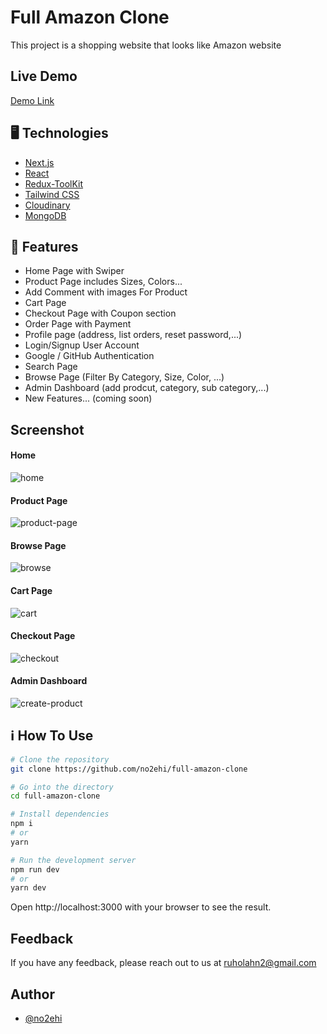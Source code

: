 
# Full Amazon Clone

This project is a shopping website that looks like Amazon website


## Live Demo

[Demo Link](https://full-amazon-clone.vercel.app/)


## 🖥️ Technologies

 - [Next.js]()
 - [React]()
 - [Redux-ToolKit]()
 - [Tailwind CSS]()
 - [Cloudinary]()
 - [MongoDB]()
 


## 🚀 Features

- Home Page with Swiper
- Product Page includes Sizes, Colors...
- Add Comment with images For Product
- Cart Page
- Checkout Page with Coupon section
- Order Page with Payment
- Profile page (address, list orders, reset password,...)
- Login/Signup User Account
- Google / GitHub Authentication
- Search Page
- Browse Page (Filter By Category, Size, Color, ...)
- Admin Dashboard (add prodcut, category, sub category,...)
- New Features... (coming soon)
 

## Screenshot
#### Home
![home](https://user-images.githubusercontent.com/35344951/236690271-6a352b0a-07c1-4c51-a62c-e3226065e4ec.jpg)
#### Product Page
![product-page](https://user-images.githubusercontent.com/35344951/236690275-031bb578-7bed-44a3-965f-7f48eb7707a5.jpg)
#### Browse Page
![browse](https://user-images.githubusercontent.com/35344951/236690335-7765e61b-2c8e-4b20-a58c-cd7e93955a9e.jpg)
#### Cart Page
![cart](https://user-images.githubusercontent.com/35344951/236690385-a5a45f7f-ec0c-42f5-a267-d9a442df2114.jpg)
#### Checkout Page
![checkout](https://user-images.githubusercontent.com/35344951/236690388-8b924c80-90d5-45c2-a6c4-27caef62af26.jpg)
#### Admin Dashboard
![create-product](https://user-images.githubusercontent.com/35344951/236690401-ad767762-380d-459b-adc1-18e1e031e512.jpg)

## ℹ️ How To Use

```bash
# Clone the repository
git clone https://github.com/no2ehi/full-amazon-clone

# Go into the directory
cd full-amazon-clone

# Install dependencies
npm i
# or
yarn

# Run the development server
npm run dev
# or
yarn dev
```
Open http://localhost:3000 with your browser to see the result.
    
## Feedback

If you have any feedback, please reach out to us at ruholahn2@gmail.com


## Author

- [@no2ehi](https://www.github.com/no2ehi)

